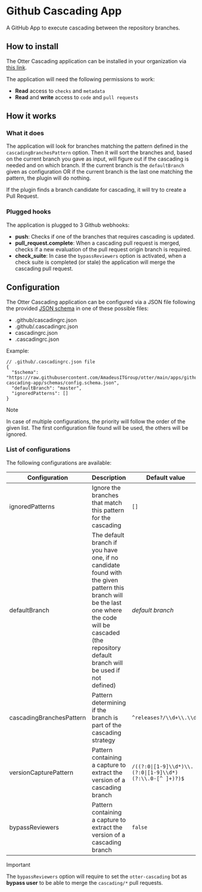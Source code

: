# Github Cascading App

A GitHub App to execute cascading between the repository branches.

## How to install

The Otter Cascading application can be installed in your organization via [this link](https://github.com/apps/otter-cascading).

The application will need the following permissions to work:

- **Read** access to `checks` and `metadata`
- **Read** and **write** access to `code` and `pull requests`

## How it works

### What it does

The application will look for branches matching the pattern defined in the `cascadingBranchesPattern` option.
Then it will sort the branches and, based on the current branch you gave as input, will figure out if the cascading is needed and on which branch.
If the current branch is the `defaultBranch` given as configuration OR if the current branch is the last one matching the pattern, the plugin will do nothing.

If the plugin finds a branch candidate for cascading, it will try to create a Pull Request.

### Plugged hooks

The application is plugged to 3 Github webhooks:

- **push**: Checks if one of the branches that requires cascading is updated.
- **pull_request.complete**: When a cascading pull request is merged, checks if a new evaluation of the pull request origin branch is required.
- **check_suite**: In case the `bypassReviewers` option is activated, when a check suite is completed (or stale) the application will merge the cascading pull request.

## Configuration

The Otter Cascading application can be configured via a JSON file following the provided [JSON schema](./schemas/config.schema.json) in one of these possible files:

- .github/cascadingrc.json
- .github/.cascadingrc.json
- cascadingrc.json
- .cascadingrc.json

Example:

```json5
// .github/.cascadingrc.json file
{
  "$schema": "https://raw.githubusercontent.com/AmadeusITGroup/otter/main/apps/github-cascading-app/schemas/config.schema.json",
  "defaultBranch": "master",
  "ignoredPatterns": []
}
```

> [!NOTE]
> In case of multiple configurations, the priority will follow the order of the given list.
> The first configuration file found will be used, the others will be ignored.

### List of configurations

The following configurations are available:

| Configuration            | Description                                                                                                                                                                                                   | Default value                                            | Type       |
| ------------------------ | ------------------------------------------------------------------------------------------------------------------------------------------------------------------------------------------------------------- | -------------------------------------------------------- | ---------- |
| ignoredPatterns          | Ignore the branches that match this pattern for the cascading                                                                                                                                                 | `[]`                                                     | `string[]` |
| defaultBranch            | The default branch if you have one, if no candidate found with the given pattern this branch will be the last one where the code will be cascaded (the repository default branch will be used if not defined) | *default branch*                                         | `string`   |
| cascadingBranchesPattern | Pattern determining if the branch is part of the cascading strategy                                                                                                                                           | `^releases?/\\d+\\.\\d+`                                 | `string`   |
| versionCapturePattern    | Pattern containing a capture to extract the version of a cascading branch                                                                                                                                     | `/((?:0\|[1-9]\\d*)\\.(?:0\|[1-9]\\d*)(?:\\.0-[^ ]+)?)$` | `string`   |
| bypassReviewers          | Pattern containing a capture to extract the version of a cascading branch                                                                                                                                     | `false`                                                  | `boolean`  |

> [!IMPORTANT]
> The `bypassReviewers` option will require to set the `otter-cascading` bot as **bypass user** to be able to merge the `cascading/*` pull requests.

